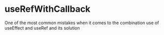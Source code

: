 # useRefWithCallback
One of the most common mistakes when it comes to the combination use of useEffect and useRef and its solution
